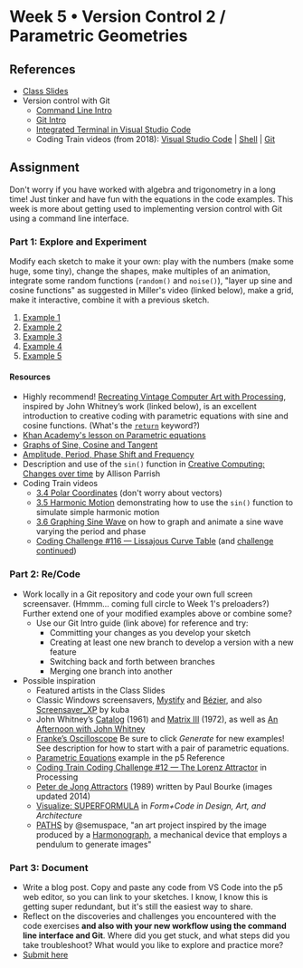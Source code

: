 # Week 5 • Version Control 2 / Parametric Geometries

## References

- [Class Slides](https://drive.google.com/drive/folders/1CJBvOWjvRA19uFPxTAXgoDglkHBmJadJ?usp=sharing)
- Version control with Git
  - [Command Line Intro](https://github.com/ellennickles/code-your-way-s23/blob/main/week5/commandline.md)
  - [Git Intro](https://github.com/ellennickles/code-your-way-s23/blob/main/week5/git.md)
  - [Integrated Terminal in Visual Studio
    Code](https://code.visualstudio.com/docs/terminal/basics)
  - Coding Train videos (from 2018): [Visual Studio
    Code](https://thecodingtrain.com/tracks/2018-workflow/workflow/2-visual-studio-code)
    | [Shell](https://thecodingtrain.com/tracks/2018-workflow/workflow/3-shell)
| [Git](https://thecodingtrain.com/tracks/2018-workflow/workflow/4-git)
  
## Assignment

Don't worry if you have worked with algebra and trigonometry in a long time!
Just tinker and have fun with the equations in the code examples. This week is
more about getting used to implementing version control with Git using a command line interface.

### Part 1: Explore and Experiment

Modify each sketch to make it your own: play with the numbers (make some huge,
some tiny), change the shapes, make multiples of an animation, integrate some
random functions (`random()` and `noise()`), "layer up sine and cosine
functions" as suggested in Miller's video (linked below), make a grid, make it
interactive, combine it with a previous sketch.

1. [Example 1](https://editor.p5js.org/enickles/sketches/XFLDhFgk6)
2. [Example 2](https://editor.p5js.org/enickles/sketches/291nqvFwo)
3. [Example 3](https://editor.p5js.org/enickles/sketches/DIQO7W7ep)
4. [Example 4](https://editor.p5js.org/enickles/sketches/I3fbOML-3)
5. [Example 5](https://editor.p5js.org/enickles/sketches/ARUWgs58A)

#### Resources

- Highly recommend! [Recreating Vintage Computer Art with
  Processing](https://www.youtube.com/watch?v=LaarVR1AOvs), inspired by John
  Whitney’s work (linked below), is an excellent introduction to creative coding
  with parametric equations with sine and cosine functions. (What's the
  [`return`](https://developer.mozilla.org/en-US/docs/Web/JavaScript/Reference/Statements/return)
  keyword?)
- [Khan Academy's lesson on Parametric equations](https://www.khanacademy.org/math/algebra-home/alg-trig-functions/alg-parametric/v/parametric-equations-1)
- [Graphs of Sine, Cosine and Tangent](https://www.mathsisfun.com/algebra/trig-sin-cos-tan-graphs.html)
- [Amplitude, Period, Phase Shift and Frequency](https://www.mathsisfun.com/algebra/amplitude-period-frequency-phase-shift.html)
- Description and use of the `sin()` function in [Creative Computing: Changes over time](https://creative-coding.decontextualize.com/changes-over-time) by
  Allison Parrish
- Coding Train videos
  - [3.4 Polar Coordinates](https://thecodingtrain.com/tracks/the-nature-of-code-2/noc/3-angles/4-polar-coordinates)
(don't worry about vectors)
  - [3.5 Harmonic Motion](https://thecodingtrain.com/tracks/the-nature-of-code-2/noc/3-angles/5-harmonic-motion)
  demonstrating how to use the `sin()` function to simulate simple harmonic
  motion
  - [3.6 Graphing Sine Wave](https://thecodingtrain.com/tracks/the-nature-of-code-2/noc/3-angles/6-graphing-sine-wave)
    on how to graph and animate a sine wave varying the period and
    phase
  - [Coding Challenge #116 — Lissajous Curve Table](https://thecodingtrain.com/challenges/116-lissajous-curve-table) (and
    [challenge continued](https://www.youtube.com/watch?v=glDU8Nsyidg))

### Part 2: Re/Code

- Work locally in a Git repository and code your own full screen screensaver.
  (Hmmm... coming full circle to Week 1's preloaders?) Further extend one of
  your modified examples above or combine some?
  - Use our Git Intro guide (link above) for reference and try:
    - Committing your changes as you develop your sketch
    - Creating at least one new branch to develop a version with a new feature  
    - Switching back and forth between branches
    - Merging one branch into another
- Possible inspiration
  - Featured artists in the Class Slides
  - Classic Windows screensavers,
    [Mystify](https://www.youtube.com/watch?v=FPfMkEgi2qI) and
    [Bézier](https://www.youtube.com/watch?v=3SEBEh_t5K8), and also
    [Screensaver_XP](https://openprocessing.org/sketch/215642) by kuba
  - John Whitney’s [Catalog](https://www.youtube.com/watch?v=TbV7loKp69s) (1961)
    and [Matrix III](https://www.youtube.com/watch?v=ZrKgyY5aDvA) (1972), as
    well as [An Afternoon with John
    Whitney](https://www.youtube.com/watch?v=cP5Mj6ZvZJc)
  - [Franke’s Oscilloscope](https://www.drbillkolomyjec.com/artworks/generative-art-vending-machine/frankes-oscillogram)
    Be sure to click _Generate_ for new examples! See description for how to
    start with a pair of parametric equations.
  - [Parametric
    Equations](https://p5js.org/examples/math-parametric-equations.html) example
    in the p5 Reference
  - [Coding Train Coding Challenge #12 — The Lorenz Attractor](https://thecodingtrain.com/challenges/12-lorenz-attractor) in Processing
  - [Peter de Jong Attractors](http://paulbourke.net/fractals/peterdejong/)
    (1989) written by Paul Bourke (images updated 2014)
  - [Visualize: SUPERFORMULA](http://formandcode.com/code-examples/visualize-superformula) in _Form+Code in Design, Art, and Architecture_
  - [PATHS](https://formfunction.xyz/@semuspace/series/paths) by @semuspace, "an
    art project inspired by the image produced by a
    [Harmonograph](https://en.wikipedia.org/wiki/Harmonograph), a mechanical
    device that employs a pendulum to generate images"

### Part 3: Document

- Write a blog post. Copy and paste any code from VS Code into the p5 web
  editor, so you can link to your sketches. I know, I know this is getting super
  redundant, but it's still the easiest way to share.
- Reflect on the discoveries and challenges you encountered with the code
  exercises **and also with your new workflow using the command line interface
  and Git**. Where did you get stuck, and what steps did you take troubleshoot?
  What would you like to explore and practice more?
- [Submit here](https://forms.gle/5AgRQUsAeUj8mVNTA)
